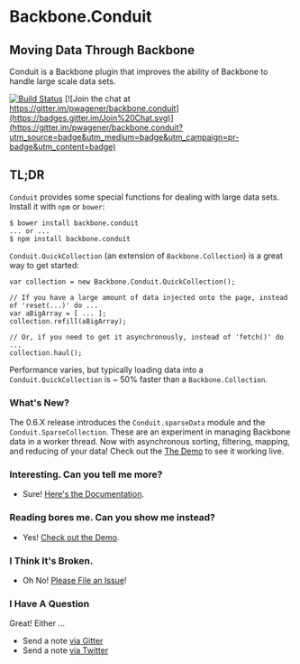 # Backbone.Conduit
## Moving Data Through Backbone

Conduit is a Backbone plugin that improves the ability of Backbone to handle large scale data sets.  

[![Build Status](https://travis-ci.org/pwagener/backbone.conduit.svg?branch=master)](https://travis-ci.org/pwagener/backbone.conduit)
[![Join the chat at https://gitter.im/pwagener/backbone.conduit](https://badges.gitter.im/Join%20Chat.svg)](https://gitter.im/pwagener/backbone.conduit?utm_source=badge&utm_medium=badge&utm_campaign=pr-badge&utm_content=badge)

## TL;DR
`Conduit` provides some special functions for dealing with large data sets.  Install it with `npm` or `bower`:
```
$ bower install backbone.conduit
... or ...
$ npm install backbone.conduit
```

`Conduit.QuickCollection` (an extension of `Backbone.Collection`) is a great way to get started:

```
var collection = new Backbone.Conduit.QuickCollection();

// If you have a large amount of data injected onto the page, instead of 'reset(...)' do ...
var aBigArray = [ ... ];
collection.refill(aBigArray);

// Or, if you need to get it asynchronously, instead of 'fetch()' do ...
collection.haul();
```

Performance varies, but typically loading data into a `Conduit.QuickCollection` is ~ 50% faster than a `Backbone.Collection`.

### What's New?
The 0.6.X release introduces the `Conduit.sparseData` module and the `Conduit.SparseCollection`.  These are an experiment in 
managing Backbone data in a worker thread.  Now with asynchronous sorting, filtering, mapping, and reducing of your data!
Check out the [The Demo](http://conduit.wagener.org) to see it working live.

### Interesting.  Can you tell me more?
- Sure!  [Here's the Documentation](http://pwagener.github.io/backbone.conduit/).

### Reading bores me.  Can you show me instead?
- Yes!  [Check out the Demo](http://conduit.wagener.org).

### I Think It's Broken.
- Oh No!  [Please File an Issue](https://github.com/pwagener/backbone.conduit/issues)!

### I Have A Question
Great!  Either ...
- Send a note [via Gitter](https://gitter.im/pwagener/backbone.conduit)
- Send a note [via Twitter](https://twitter.com/peterwagener)
